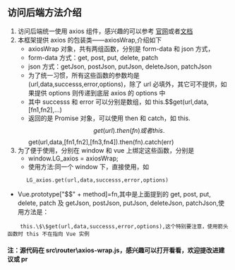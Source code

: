 ## 访问后端方法介绍

1. 访问后端统一使用 axios 组件，感兴趣的可以参考 [官网](https://www.axios.com/)或者[文档](https://www.jianshu.com/p/7a9fbcbb1114)
2. 本框架提供 axios 的包装类——axiosWrap,介绍如下
   - axiosWrap 对象，共有两组函数，分别是 form-data 和 json 方式，
   - form-data 方式：get, post, put, delete, patch
   - json 方式：getJson, postJson, putJson, deleteJson, patchJson
   - 为了统一习惯，所有这些函数的参数均是(url,data,successs,error,options)，除了 url 必填外，其它可不提供，如果提供 options 则传递到底层 axios 的 options 中
   - 其中 successs 和 error 可以分别是数组，如 this.\$\$get(url,data,[fn1,fn2],...)
   - 返回的是 Promise 对象，可以使用 then 和 catch，如 this.$$get(url).then(fn)或者this.$$get(url,data,[fn1,fn2],[fn3,fn4]).then(fn).catch(err)
3. 为了便于使用，分别在 window 和 vue 上绑定这些函数，分别是
   - window.LG_axios = axiosWrap;
   - 使用方法:同一个 window 下，直接使用，如

```
      LG_axios.get(url,data,successs,error,options)
```

- Vue.prototype["$$" + method]=fn,其中是上面提到的 get, post, put, delete, patch 及 getJson, postJson, putJson, deleteJson, patchJson,使用方法是：

```
    this.\$\$get(url,data,successs,error,options),这个特别要注意，使用箭头函数时 this 不在指向 Vue 实例

```

#### 注：源代码在 src\router\axios-wrap.js，感兴趣可以打开看看，欢迎提改进建议或 pr
